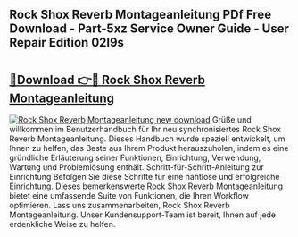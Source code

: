 ## Rock Shox Reverb Montageanleitung PDf Free Download - Part-5xz Service Owner Guide - User Repair Edition 02l9s

# <h2><a href="http://df6et8f.blite.top/?on=Rock+Shox+Reverb+Montageanleitung">🔗Download 👉🔴 Rock Shox Reverb Montageanleitung</a></h2>

[![Rock Shox Reverb Montageanleitung new download](https://i.imgur.com/lujVjoI.png)](http://df6et8f.blite.top/?on=Rock+Shox+Reverb+Montageanleitung)
Grüße und willkommen im Benutzerhandbuch für Ihr neu synchronisiertes Rock Shox Reverb Montageanleitung. Dieses Handbuch wurde speziell entwickelt, um Ihnen zu helfen, das Beste aus Ihrem Produkt herauszuholen, indem es eine gründliche Erläuterung seiner Funktionen, Einrichtung, Verwendung, Wartung und Problemlösung enthält. Schritt-für-Schritt-Anleitung zur Einrichtung Befolgen Sie diese Schritte für eine nahtlose und erfolgreiche Einrichtung. Dieses bemerkenswerte Rock Shox Reverb Montageanleitung bietet eine umfassende Suite von Funktionen, die Ihren Workflow optimieren. Lass uns zusammenarbeiten, Rock Shox Reverb Montageanleitung. Unser Kundensupport-Team ist bereit, Ihnen auf jede erdenkliche Weise zu helfen.
